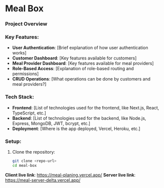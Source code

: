 # Meal Box 
### Project Overview


### Key Features:
- **User Authentication**: [Brief explanation of how user authentication works]
- **Customer Dashboard**: [Key features available for customers]
- **Meal Provider Dashboard**: [Key features available for meal providers]
- **Role-Based Access**: [Explanation of role-based routing and permissions]
- **CRUD Operations**: [What operations can be done by customers and meal providers?]

### Tech Stack:
- **Frontend**: [List of technologies used for the frontend, like Next.js, React, TypeScript, etc.]
- **Backend**: [List of technologies used for the backend, like Node.js, Express, MongoDB, JWT, bcrypt, etc.]
- **Deployment**: [Where is the app deployed, Vercel, Heroku, etc.]

### Setup:

1. Clone the repository:
   ```bash
   git clone <repo-url>
   cd meal-box

**Client live link**: https://meal-planing.vercel.app/
**Server live link**: https://meal-server-delta.vercel.app/